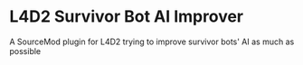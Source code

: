 # L4D2 Survivor Bot AI Improver
 A SourceMod plugin for L4D2 trying to improve survivor bots' AI as much as possible
